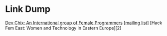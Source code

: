 # Link Dump

[Dev Chix: An International group of Female Programmers][1] [[mailing list][list]]
[Hack Fem East: Women and Technology in Eastern Europe][2]

  [1]: http://www.devchix.com/
  [list]: http://groups.google.com/group/devchix
  [1]: http://hackfemeast.org/web/
